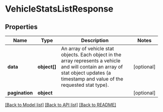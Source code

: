 # VehicleStatsListResponse

## Properties
Name | Type | Description | Notes
------------ | ------------- | ------------- | -------------
**data** | **object[]** | An array of vehicle stat objects. Each object in the array represents a vehicle and will contain an array of stat object updates (a timestamp and value of the requested stat type). | [optional] 
**pagination** | **object** |  | [optional] 

[[Back to Model list]](../README.md#documentation-for-models) [[Back to API list]](../README.md#documentation-for-api-endpoints) [[Back to README]](../README.md)


